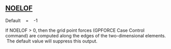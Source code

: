 ## [NOELOF](https://help.hexagonmi.com/bundle/MSC_Nastran_2022.4/page/Nastran_Combined_Book/qrg/parameters/TOC.NOELOF.xhtml)

Default    =    -1

If NOELOF > 0, then the grid point forces (GPFORCE Case Control command) are computed along the edges of the two-dimensional elements.  The default value will suppress this output.

